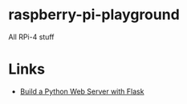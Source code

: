 # raspberry-pi-playground
All RPi-4 stuff

# Links
* [Build a Python Web Server with Flask](https://projects.raspberrypi.org/en/projects/python-web-server-with-flask/3)
